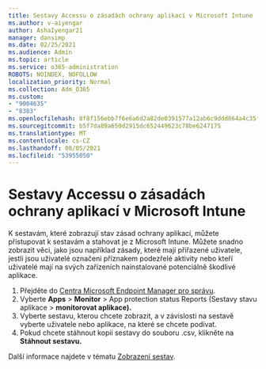 ```yaml
---
title: Sestavy Accessu o zásadách ochrany aplikací v Microsoft Intune
ms.author: v-aiyengar
author: AshaIyengar21
manager: dansimp
ms.date: 02/25/2021
ms.audience: Admin
ms.topic: article
ms.service: o365-administration
ROBOTS: NOINDEX, NOFOLLOW
localization_priority: Normal
ms.collection: Adm_O365
ms.custom:
- "9004635"
- "8383"
ms.openlocfilehash: 8f8f156ebb7f6e6a6d2a82de0391577a12ab6c9ddd864a4c35f0e24c4ac638d9
ms.sourcegitcommit: b5f7da89a650d2915dc652449623c78be6247175
ms.translationtype: MT
ms.contentlocale: cs-CZ
ms.lasthandoff: 08/05/2021
ms.locfileid: "53955050"
---
```

# <a name="access-reports-about-app-protection-policies-in-microsoft-intune"></a>Sestavy Accessu o zásadách ochrany aplikací v Microsoft Intune

K sestavám, které zobrazují stav zásad ochrany aplikací, můžete přistupovat k sestavám a stahovat je z Microsoft Intune. Můžete snadno zobrazit věci, jako jsou například zásady, které mají přiřazené uživatele, jestli jsou uživatelé označeni příznakem podezřelé aktivity nebo kteří uživatelé mají na svých zařízeních nainstalované potenciálně škodlivé aplikace.

1. Přejděte do [Centra Microsoft Endpoint Manager pro správu](https://go.microsoft.com/fwlink/?linkid=2109431).
1. Vyberte **Apps**  >  **Monitor**  >  App protection status Reports (Sestavy stavu aplikace  >  **monitorovat aplikace).**
1. Vyberte sestavu, kterou chcete zobrazit, a v závislosti na sestavě vyberte uživatele nebo aplikace, na které se chcete podívat.
1. Pokud chcete stáhnout kopii sestavy do souboru .csv, klikněte na **Stáhnout sestavu.**

Další informace najdete v tématu [Zobrazení sestav](https://go.microsoft.com/fwlink/?linkid=2109431).
